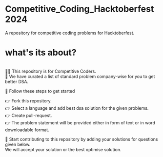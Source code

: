 # Competitive_Coding_Hacktoberfest2024
A repository for competitive coding problems for Hacktoberfest.

# what's its about? 
<br>👩‍💻 This repository is for Competitive Coders.<br>
📃 We have curated a list of standard problem company-wise for you to get better DSA. <br>


🐾 Follow these steps to get started<br>

👉 Fork this repository.<br>
👉 Select a language and add best dsa solution for the given problems.<br>
👉 Create pull-request.<br>
👉 The problem statement will be provided either in form of text or in word downloadable format.<br>

🚀 Start contributing to this repository by adding your solutions for questions given below.<br>
We will accept your solution or the best optimise solution.<br>
